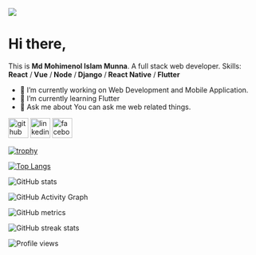 ![](https://media-exp1.licdn.com/dms/image/C5616AQGDVVMzf-ZI1w/profile-displaybackgroundimage-shrink_200_800/0/1626155121623?e=1635984000&v=beta&t=vMNLVxZo4mmMaTWCu38iLO1nUoRERVB7NRM7CZEQ3UM)
# Hi there,
This is <b>Md Mohimenol Islam Munna</b>. A full stack web developer.
Skills: <b>React</b> /<b> Vue</b> /<b> Node</b> /<b> Django</b> /<b> React Native</b> /<b> Flutter</b>

- 🔭 I’m currently working on Web Development and Mobile Application.  
- 🌱 I’m currently learning Flutter 
- 💬 Ask me about You can ask me web related things. 


[<img src='https://cdn.jsdelivr.net/npm/simple-icons@3.0.1/icons/github.svg' alt='github' height='40'>](https://github.com/Mohimenol-Islam-Munna)  [<img src='https://cdn.jsdelivr.net/npm/simple-icons@3.0.1/icons/linkedin.svg' alt='linkedin' height='40'>](https://www.linkedin.com/in/https://www.linkedin.com/in/mohimenol-munna-a54167132/)  [<img src='https://cdn.jsdelivr.net/npm/simple-icons@3.0.1/icons/facebook.svg' alt='facebook' height='40'>](https://www.facebook.com/https://www.facebook.com/mohimenol.munna)  

[![trophy](https://github-profile-trophy.vercel.app/?username=Mohimenol-Islam-Munna)](https://github.com/ryo-ma/github-profile-trophy)

[![Top Langs](https://github-readme-stats.vercel.app/api/top-langs/?username=Mohimenol-Islam-Munna)](https://github.com/anuraghazra/github-readme-stats)

![GitHub stats](https://github-readme-stats.vercel.app/api?username=Mohimenol-Islam-Munna&show_icons=true&count_private=true)  

![GitHub Activity Graph](https://activity-graph.herokuapp.com/graph?username=Mohimenol-Islam-Munna)  

![GitHub metrics](https://metrics.lecoq.io/Mohimenol-Islam-Munna)  

![GitHub streak stats](https://github-readme-streak-stats.herokuapp.com/?user=Mohimenol-Islam-Munna)  

![Profile views](https://gpvc.arturio.dev/Mohimenol-Islam-Munna)  
